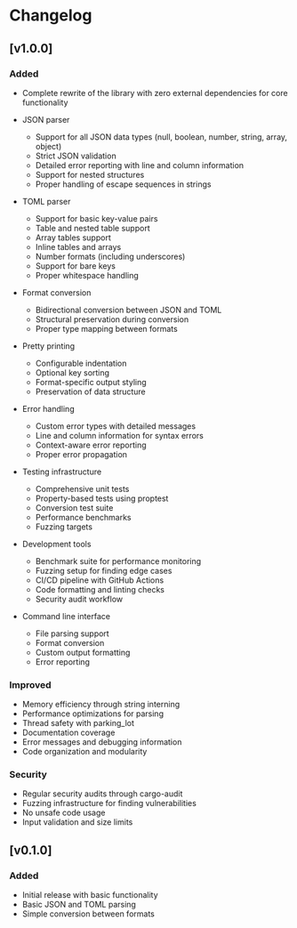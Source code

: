 # Changelog

## [v1.0.0]

### Added
- Complete rewrite of the library with zero external dependencies for core functionality
- JSON parser
  - Support for all JSON data types (null, boolean, number, string, array, object)
  - Strict JSON validation
  - Detailed error reporting with line and column information
  - Support for nested structures
  - Proper handling of escape sequences in strings

- TOML parser
  - Support for basic key-value pairs
  - Table and nested table support
  - Array tables support
  - Inline tables and arrays
  - Number formats (including underscores)
  - Support for bare keys
  - Proper whitespace handling

- Format conversion
  - Bidirectional conversion between JSON and TOML
  - Structural preservation during conversion
  - Proper type mapping between formats

- Pretty printing
  - Configurable indentation
  - Optional key sorting
  - Format-specific output styling
  - Preservation of data structure

- Error handling
  - Custom error types with detailed messages
  - Line and column information for syntax errors
  - Context-aware error reporting
  - Proper error propagation

- Testing infrastructure
  - Comprehensive unit tests
  - Property-based tests using proptest
  - Conversion test suite
  - Performance benchmarks
  - Fuzzing targets

- Development tools
  - Benchmark suite for performance monitoring
  - Fuzzing setup for finding edge cases
  - CI/CD pipeline with GitHub Actions
  - Code formatting and linting checks
  - Security audit workflow

- Command line interface
  - File parsing support
  - Format conversion
  - Custom output formatting
  - Error reporting

### Improved
- Memory efficiency through string interning
- Performance optimizations for parsing
- Thread safety with parking_lot
- Documentation coverage
- Error messages and debugging information
- Code organization and modularity

### Security
- Regular security audits through cargo-audit
- Fuzzing infrastructure for finding vulnerabilities
- No unsafe code usage
- Input validation and size limits

## [v0.1.0]

### Added
- Initial release with basic functionality
- Basic JSON and TOML parsing
- Simple conversion between formats